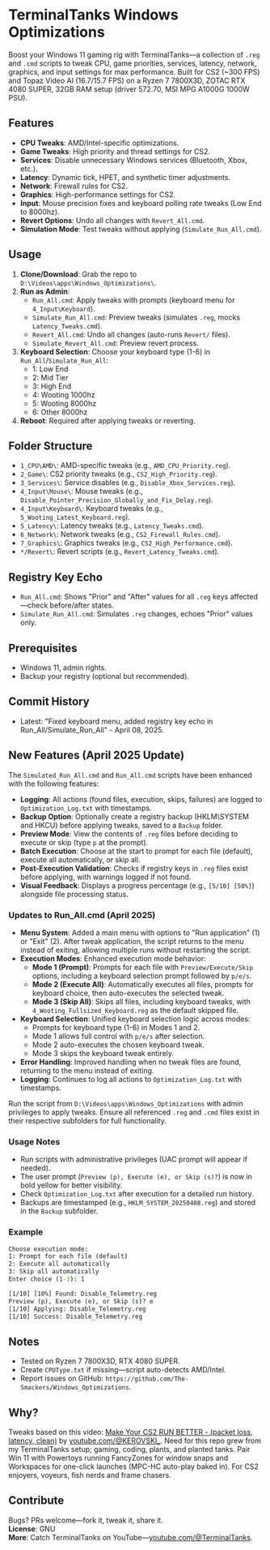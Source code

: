 # TerminalTanks Windows Optimizations

Boost your Windows 11 gaming rig with TerminalTanks—a collection of `.reg` and `.cmd` scripts to tweak CPU, game priorities, services, latency, network, graphics, and input settings for max performance. Built for CS2 (~300 FPS) and Topaz Video AI (16.7/15.7 FPS) on a Ryzen 7 7800X3D, ZOTAC RTX 4080 SUPER, 32GB RAM setup (driver 572.70, MSI MPG A1000G 1000W PSU).

## Features
- **CPU Tweaks**: AMD/Intel-specific optimizations.
- **Game Tweaks**: High priority and thread settings for CS2.
- **Services**: Disable unnecessary Windows services (Bluetooth, Xbox, etc.).
- **Latency**: Dynamic tick, HPET, and synthetic timer adjustments.
- **Network**: Firewall rules for CS2.
- **Graphics**: High-performance settings for CS2.
- **Input**: Mouse precision fixes and keyboard polling rate tweaks (Low End to 8000hz).
- **Revert Options**: Undo all changes with `Revert_All.cmd`.
- **Simulation Mode**: Test tweaks without applying (`Simulate_Run_All.cmd`).

## Usage
1. **Clone/Download**: Grab the repo to `D:\Videos\apps\Windows_Optimizations\`.
2. **Run as Admin**:
   - `Run_All.cmd`: Apply tweaks with prompts (keyboard menu for `4_Input\Keyboard`).
   - `Simulate_Run_All.cmd`: Preview tweaks (simulates `.reg`, mocks `Latency_Tweaks.cmd`).
   - `Revert_All.cmd`: Undo all changes (auto-runs `Revert/` files).
   - `Simulate_Revert_All.cmd`: Preview revert process.
3. **Keyboard Selection**: Choose your keyboard type (1-6) in `Run_All`/`Simulate_Run_All`:
   - 1: Low End
   - 2: Mid Tier
   - 3: High End
   - 4: Wooting 1000hz
   - 5: Wooting 8000hz
   - 6: Other 8000hz
4. **Reboot**: Required after applying tweaks or reverting.

## Folder Structure
- `1_CPU\AMD\`: AMD-specific tweaks (e.g., `AMD_CPU_Priority.reg`).
- `2_Game\`: CS2 priority tweaks (e.g., `CS2_High_Priority.reg`).
- `3_Services\`: Service disables (e.g., `Disable_Xbox_Services.reg`).
- `4_Input\Mouse\`: Mouse tweaks (e.g., `Disable_Pointer_Precision_Globally_and_Fix_Delay.reg`).
- `4_Input\Keyboard\`: Keyboard tweaks (e.g., `5_Wooting_Latest_Keyboard.reg`).
- `5_Latency\`: Latency tweaks (e.g., `Latency_Tweaks.cmd`).
- `6_Network\`: Network tweaks (e.g., `CS2_Firewall_Rules.cmd`).
- `7_Graphics\`: Graphics tweaks (e.g., `CS2_High_Performance.cmd`).
- `*/Revert\`: Revert scripts (e.g., `Revert_Latency_Tweaks.cmd`).

## Registry Key Echo
- `Run_All.cmd`: Shows "Prior" and "After" values for all `.reg` keys affected—check before/after states.
- `Simulate_Run_All.cmd`: Simulates `.reg` changes, echoes "Prior" values only.

## Prerequisites
- Windows 11, admin rights.
- Backup your registry (optional but recommended).

## Commit History
- Latest: "Fixed keyboard menu, added registry key echo in Run_All/Simulate_Run_All" - April 08, 2025.

## New Features (April 2025 Update)

The `Simulated_Run_All.cmd` and `Run_All.cmd` scripts have been enhanced with the following features:

- **Logging**: All actions (found files, execution, skips, failures) are logged to `Optimization_Log.txt` with timestamps.
- **Backup Option**: Optionally create a registry backup (HKLM\SYSTEM and HKCU) before applying tweaks, saved to a `Backup` folder.
- **Preview Mode**: View the contents of `.reg` files before deciding to execute or skip (type `p` at the prompt).
- **Batch Execution**: Choose at the start to prompt for each file (default), execute all automatically, or skip all.
- **Post-Execution Validation**: Checks if registry keys in `.reg` files exist before applying, with warnings logged if not found.
- **Visual Feedback**: Displays a progress percentage (e.g., `[5/10] [50%]`) alongside file processing status.

### Updates to Run_All.cmd (April 2025)

- **Menu System**: Added a main menu with options to "Run application" (1) or "Exit" (2). After tweak application, the script returns to the menu instead of exiting, allowing multiple runs without restarting the script.
- **Execution Modes**: Enhanced execution mode behavior:
  - **Mode 1 (Prompt)**: Prompts for each file with `Preview/Execute/Skip` options, including a keyboard selection prompt followed by `p/e/s`.
  - **Mode 2 (Execute All)**: Automatically executes all files, prompts for keyboard choice, then auto-executes the selected tweak.
  - **Mode 3 (Skip All)**: Skips all files, including keyboard tweaks, with `4_Wooting_Fullsized_Keyboard.reg` as the default skipped file.
- **Keyboard Selection**: Unified keyboard selection logic across modes:
  - Prompts for keyboard type (1-6) in Modes 1 and 2.
  - Mode 1 allows full control with `p/e/s` after selection.
  - Mode 2 auto-executes the chosen keyboard tweak.
  - Mode 3 skips the keyboard tweak entirely.
- **Error Handling**: Improved handling when no tweak files are found, returning to the menu instead of exiting.
- **Logging**: Continues to log all actions to `Optimization_Log.txt` with timestamps.

Run the script from `D:\Videos\apps\Windows_Optimizations` with admin privileges to apply tweaks. Ensure all referenced `.reg` and `.cmd` files exist in their respective subfolders for full functionality.

### Usage Notes
- Run scripts with administrative privileges (UAC prompt will appear if needed).
- The user prompt (`Preview (p), Execute (e), or Skip (s)?`) is now in bold yellow for better visibility.
- Check `Optimization_Log.txt` after execution for a detailed run history.
- Backups are timestamped (e.g., `HKLM_SYSTEM_20250408.reg`) and stored in the `Backup` subfolder.

### Example
```cmd
Choose execution mode:
1: Prompt for each file (default)
2: Execute all automatically
3: Skip all automatically
Enter choice (1-3): 1

[1/10] [10%] Found: Disable_Telemetry.reg
Preview (p), Execute (e), or Skip (s)? e
[1/10] Applying: Disable_Telemetry.reg
[1/10] Success: Disable_Telemetry.reg
```

## Notes
- Tested on Ryzen 7 7800X3D, RTX 4080 SUPER.
- Create `CPUType.txt` if missing—script auto-detects AMD/Intel.
- Report issues on GitHub: `https://github.com/The-Smackers/Windows_Optimizations`.

## Why?
Tweaks based on this video: [Make Your CS2 RUN BETTER - (packet loss, latency, clean)](https://www.youtube.com/watch?v=qG7C4W-EQl4) by [youtube.com/@KEROVSKI_](https://www.youtube.com/@KEROVSKI_).
Need for this repo grew from my TerminalTanks setup; gaming, coding, plants, and planted tanks. Pair Win 11 with Powertoys running FancyZones for window snaps and Workspaces for one-click launches (MPC-HC auto-play baked in). For CS2 enjoyers, voyeurs, fish nerds and frame chasers.

## Contribute
Bugs? PRs welcome—fork it, tweak it, share it.  
**License**: GNU  
**More**: Catch TerminalTanks on YouTube—[youtube.com/@TerminalTanks](https://www.youtube.com/@TerminalTanks).
